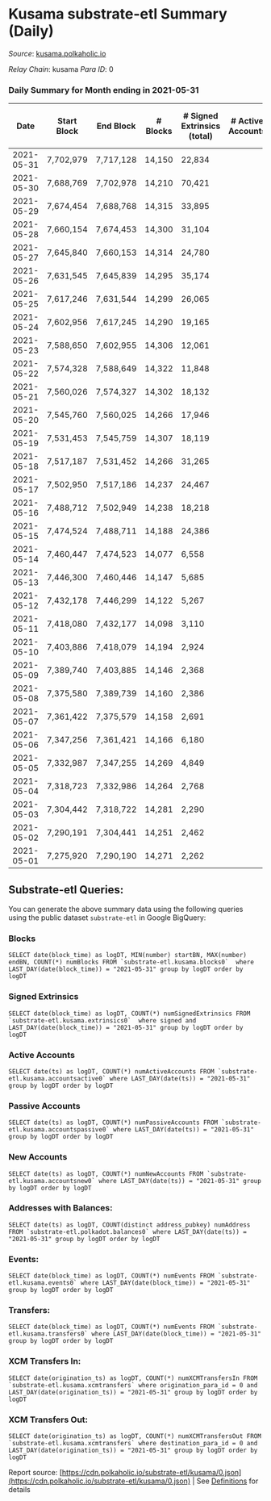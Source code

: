 # Kusama substrate-etl Summary (Daily)

_Source_: [kusama.polkaholic.io](https://kusama.polkaholic.io)

*Relay Chain*: kusama
*Para ID*: 0



### Daily Summary for Month ending in 2021-05-31


| Date | Start Block | End Block | # Blocks | # Signed Extrinsics (total) | # Active Accounts | # Passive | # New | # Addresses with Balances | # Events | # Transfers | # XCM Transfers In | # XCM Transfers Out | Issues | 
| ---- | ----------- | --------- | -------- | --------------------------- | ----------------- | --------- | ----- | ------------------------- | -------- | ----------- | ------------------ | ------------------- | ------ |
| 2021-05-31 | 7,702,979 | 7,717,128 | 14,150 | 22,834 |  |  |  | 104,980 | 179,823 | 2,492 ($27,957,115.11) |   |   |  |
| 2021-05-30 | 7,688,769 | 7,702,978 | 14,210 | 70,421 |  |  |  |  | 326,182 | 4,642 ($27,974,957.13) |   |   |  |
| 2021-05-29 | 7,674,454 | 7,688,768 | 14,315 | 33,895 |  |  |  |  | 206,343 | 2,970 ($27,158,366.27) |   |   |  |
| 2021-05-28 | 7,660,154 | 7,674,453 | 14,300 | 31,104 |  |  |  |  | 184,676 | 6,848 ($32,561,868.34) |   |   |  |
| 2021-05-27 | 7,645,840 | 7,660,153 | 14,314 | 24,780 |  |  |  |  | 156,379 | 5,470 ($51,543,855.88) |   |   |  |
| 2021-05-26 | 7,631,545 | 7,645,839 | 14,295 | 35,174 |  |  |  |  | 182,761 | 6,061 ($37,433,987.14) |   |   |  |
| 2021-05-25 | 7,617,246 | 7,631,544 | 14,299 | 26,065 |  |  |  |  | 157,386 | 4,393 ($87,837,286.57) |   |   |  |
| 2021-05-24 | 7,602,956 | 7,617,245 | 14,290 | 19,165 |  |  |  |  | 137,665 | 4,189 ($37,766,501.24) |   |   |  |
| 2021-05-23 | 7,588,650 | 7,602,955 | 14,306 | 12,061 |  |  |  |  | 116,487 | 4,579 ($74,376,529.54) |   |   |  |
| 2021-05-22 | 7,574,328 | 7,588,649 | 14,322 | 11,848 |  |  |  |  | 119,460 | 5,280 ($44,218,670.63) |   |   |  |
| 2021-05-21 | 7,560,026 | 7,574,327 | 14,302 | 18,132 |  |  |  |  | 139,797 | 9,254 ($75,552,982.48) |   |   |  |
| 2021-05-20 | 7,545,760 | 7,560,025 | 14,266 | 17,946 |  |  |  |  | 149,007 | 8,926 ($43,690,828.40) |   |   |  |
| 2021-05-19 | 7,531,453 | 7,545,759 | 14,307 | 18,119 |  |  |  |  | 142,475 | 11,460 ($73,296,110.85) |   |   |  |
| 2021-05-18 | 7,517,187 | 7,531,452 | 14,266 | 31,265 |  |  |  |  | 200,765 | 22,497 ($59,278,615.59) |   |   |  |
| 2021-05-17 | 7,502,950 | 7,517,186 | 14,237 | 24,467 |  |  |  |  | 171,602 | 16,953 ($55,229,725.40) |   |   |  |
| 2021-05-16 | 7,488,712 | 7,502,949 | 14,238 | 18,218 |  |  |  |  | 139,129 | 9,881 ($14,365,053.67) |   |   |  |
| 2021-05-15 | 7,474,524 | 7,488,711 | 14,188 | 24,386 |  |  |  |  | 162,045 | 18,836 ($21,019,604.05) |   |   |  |
| 2021-05-14 | 7,460,447 | 7,474,523 | 14,077 | 6,558 |  |  |  |  | 99,617 | 3,066 ($34,815,474.97) |   |   |  |
| 2021-05-13 | 7,446,300 | 7,460,446 | 14,147 | 5,685 |  |  |  |  | 86,371 | 3,041 ($76,583,593.69) |   |   |  |
| 2021-05-12 | 7,432,178 | 7,446,299 | 14,122 | 5,267 |  |  |  |  | 97,548 | 1,809 ($39,591,883.25) |   |   |  |
| 2021-05-11 | 7,418,080 | 7,432,177 | 14,098 | 3,110 |  |  |  |  | 77,129 | 1,133 ($10,304,385.02) |   |   |  |
| 2021-05-10 | 7,403,886 | 7,418,079 | 14,194 | 2,924 |  |  |  |  | 79,614 | 1,197 ($15,038,548.68) |   |   |  |
| 2021-05-09 | 7,389,740 | 7,403,885 | 14,146 | 2,368 |  |  |  |  | 76,104 | 1,030 ($11,979,539.68) |   |   |  |
| 2021-05-08 | 7,375,580 | 7,389,739 | 14,160 | 2,386 |  |  |  |  | 72,719 | 936 ($59,726,729.58) |   |   |  |
| 2021-05-07 | 7,361,422 | 7,375,579 | 14,158 | 2,691 |  |  |  |  | 78,666 | 1,027 ($19,055,285.56) |   |   |  |
| 2021-05-06 | 7,347,256 | 7,361,421 | 14,166 | 6,180 |  |  |  |  | 88,053 | 1,256 ($62,475,746.42) |   |   |  |
| 2021-05-05 | 7,332,987 | 7,347,255 | 14,269 | 4,849 |  |  |  |  | 92,598 | 1,104 ($16,804,191.23) |   |   |  |
| 2021-05-04 | 7,318,723 | 7,332,986 | 14,264 | 2,768 |  |  |  |  | 74,543 | 1,183 ($25,415,729.08) |   |   |  |
| 2021-05-03 | 7,304,442 | 7,318,722 | 14,281 | 2,290 |  |  |  |  | 84,990 | 823 ($21,730,380.66) |   |   |  |
| 2021-05-02 | 7,290,191 | 7,304,441 | 14,251 | 2,462 |  |  |  |  | 70,125 | 1,014 ($12,525,696.02) |   |   |  |
| 2021-05-01 | 7,275,920 | 7,290,190 | 14,271 | 2,262 |  |  |  |  | 77,957 | 874 ($6,505,458.36) |   |   |  |

## Substrate-etl Queries:
You can generate the above summary data using the following queries using the public dataset `substrate-etl` in Google BigQuery:


### Blocks
```
SELECT date(block_time) as logDT, MIN(number) startBN, MAX(number) endBN, COUNT(*) numBlocks FROM `substrate-etl.kusama.blocks0`  where LAST_DAY(date(block_time)) = "2021-05-31" group by logDT order by logDT
```


### Signed Extrinsics
```
SELECT date(block_time) as logDT, COUNT(*) numSignedExtrinsics FROM `substrate-etl.kusama.extrinsics0`  where signed and LAST_DAY(date(block_time)) = "2021-05-31" group by logDT order by logDT
```


### Active Accounts
```
SELECT date(ts) as logDT, COUNT(*) numActiveAccounts FROM `substrate-etl.kusama.accountsactive0` where LAST_DAY(date(ts)) = "2021-05-31" group by logDT order by logDT
```


### Passive Accounts
```
SELECT date(ts) as logDT, COUNT(*) numPassiveAccounts FROM `substrate-etl.kusama.accountspassive0` where LAST_DAY(date(ts)) = "2021-05-31" group by logDT order by logDT
```


### New Accounts
```
SELECT date(ts) as logDT, COUNT(*) numNewAccounts FROM `substrate-etl.kusama.accountsnew0` where LAST_DAY(date(ts)) = "2021-05-31" group by logDT order by logDT
```


### Addresses with Balances:
```
SELECT date(ts) as logDT, COUNT(distinct address_pubkey) numAddress FROM `substrate-etl.polkadot.balances0` where LAST_DAY(date(ts)) = "2021-05-31" group by logDT order by logDT
```


### Events:
```
SELECT date(block_time) as logDT, COUNT(*) numEvents FROM `substrate-etl.kusama.events0` where LAST_DAY(date(block_time)) = "2021-05-31" group by logDT order by logDT
```


### Transfers:
```
SELECT date(block_time) as logDT, COUNT(*) numEvents FROM `substrate-etl.kusama.transfers0` where LAST_DAY(date(block_time)) = "2021-05-31" group by logDT order by logDT
```


### XCM Transfers In:
```
SELECT date(origination_ts) as logDT, COUNT(*) numXCMTransfersIn FROM `substrate-etl.kusama.xcmtransfers` where origination_para_id = 0 and LAST_DAY(date(origination_ts)) = "2021-05-31" group by logDT order by logDT
```


### XCM Transfers Out:
```
SELECT date(origination_ts) as logDT, COUNT(*) numXCMTransfersOut FROM `substrate-etl.kusama.xcmtransfers` where destination_para_id = 0 and LAST_DAY(date(origination_ts)) = "2021-05-31" group by logDT order by logDT
```



Report source: [https://cdn.polkaholic.io/substrate-etl/kusama/0.json](https://cdn.polkaholic.io/substrate-etl/kusama/0.json) | See [Definitions](/DEFINITIONS.md) for details
